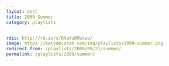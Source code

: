 ```yaml
---
layout: post
title: 2009 Summer
category: playlists


rdio: http://rd.io/x/QXaYuDMoxzo/
image: https://katydecorah.com/img/playlists/2009-summer.png
redirect_from: /playlists/2009/09/21/summer/
permalink: /playlists/2009/summer/
---
```

